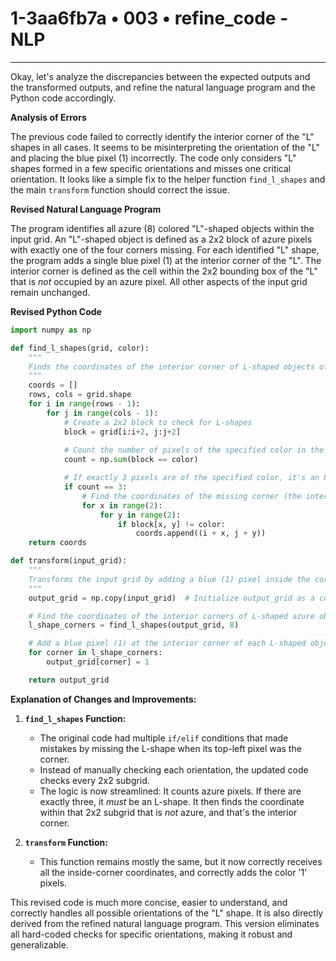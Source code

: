 # 1-3aa6fb7a • 003 • refine_code - NLP

---
Okay, let's analyze the discrepancies between the expected outputs and the transformed outputs, and refine the natural language program and the Python code accordingly.

**Analysis of Errors**

The previous code failed to correctly identify the interior corner of the "L" shapes in all cases. It seems to be misinterpreting the orientation of the "L" and placing the blue pixel (1) incorrectly. The code only considers "L" shapes formed in a few specific orientations and misses one critical orientation. It looks like a simple fix to the helper function `find_l_shapes` and the main `transform` function should correct the issue.

**Revised Natural Language Program**

The program identifies all azure (8) colored "L"-shaped objects within the input grid. An "L"-shaped object is defined as a 2x2 block of azure pixels with exactly one of the four corners missing. For each identified "L" shape, the program adds a single blue pixel (1) at the interior corner of the "L". The interior corner is defined as the cell within the 2x2 bounding box of the "L" that is *not* occupied by an azure pixel. All other aspects of the input grid remain unchanged.

**Revised Python Code**

```python
import numpy as np

def find_l_shapes(grid, color):
    """
    Finds the coordinates of the interior corner of L-shaped objects of the specified color.
    """
    coords = []
    rows, cols = grid.shape
    for i in range(rows - 1):
        for j in range(cols - 1):
            # Create a 2x2 block to check for L-shapes
            block = grid[i:i+2, j:j+2]
            
            # Count the number of pixels of the specified color in the block
            count = np.sum(block == color)

            # If exactly 3 pixels are of the specified color, it's an L-shape
            if count == 3:
                # Find the coordinates of the missing corner (the interior corner)
                for x in range(2):
                    for y in range(2):
                        if block[x, y] != color:
                            coords.append((i + x, j + y))
    return coords

def transform(input_grid):
    """
    Transforms the input grid by adding a blue (1) pixel inside the corner of each azure (8) L-shaped object.
    """
    output_grid = np.copy(input_grid)  # Initialize output_grid as a copy of the input

    # Find the coordinates of the interior corners of L-shaped azure objects
    l_shape_corners = find_l_shapes(output_grid, 8)

    # Add a blue pixel (1) at the interior corner of each L-shaped object
    for corner in l_shape_corners:
        output_grid[corner] = 1

    return output_grid
```

**Explanation of Changes and Improvements:**

1.  **`find_l_shapes` Function:**
    *   The original code had multiple `if/elif` conditions that made mistakes by missing the L-shape when its top-left pixel was the corner.
    *   Instead of manually checking each orientation, the updated code checks every 2x2 subgrid.
    *   The logic is now streamlined: It counts azure pixels. If there are exactly three, it *must* be an L-shape. It then finds the coordinate within that 2x2 subgrid that is *not* azure, and that's the interior corner.

2.  **`transform` Function:**
    *   This function remains mostly the same, but it now correctly receives all the inside-corner coordinates, and correctly adds the color '1' pixels.

This revised code is much more concise, easier to understand, and correctly handles all possible orientations of the "L" shape. It is also directly derived from the refined natural language program. This version eliminates all hard-coded checks for specific orientations, making it robust and generalizable.

